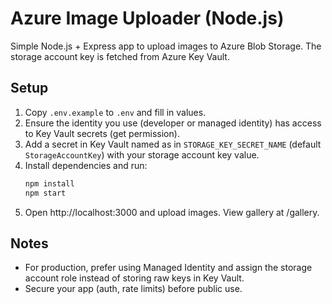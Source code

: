 # Azure Image Uploader (Node.js)

Simple Node.js + Express app to upload images to Azure Blob Storage. The storage account key is fetched from Azure Key Vault.

## Setup

1. Copy `.env.example` to `.env` and fill in values.
2. Ensure the identity you use (developer or managed identity) has access to Key Vault secrets (get permission).
3. Add a secret in Key Vault named as in `STORAGE_KEY_SECRET_NAME` (default `StorageAccountKey`) with your storage account key value.
4. Install dependencies and run:
   ```bash
   npm install
   npm start
   ```
5. Open http://localhost:3000 and upload images. View gallery at /gallery.

## Notes
- For production, prefer using Managed Identity and assign the storage account role instead of storing raw keys in Key Vault.
- Secure your app (auth, rate limits) before public use.
